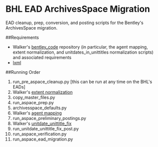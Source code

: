 # BHL EAD ArchivesSpace Migration
EAD cleanup, prep, conversion, and posting scripts for the Bentley's ArchivesSpace migration.

##Requirements
* Walker's [bentley_code](https://github.com/walkerdb/bentley_code) repository (in particular, the agent mapping, extent normalization, and unitdates_in_unittitles normalization scripts) and associated requirements
* [lxml](http://lxml.de/)

##Running Order
1. run_pre_aspace_cleanup.py [this can be run at any time on the BHL's EADs]
2. Walker's [extent normalization](https://github.com/walkerdb/bentley_code/tree/master/normalization/aspaceify_extents)
3. copy_master_files.py
4. run_aspace_prep.py
5. archivesspace_defaults.py
6. Walker's [agent mapping](https://github.com/walkerdb/bentley_code/tree/master/mapping/aspace_agent_mapping)
7. run_aspace_preliminary_postings.py
8. Walker's [unitdate_unittitle_fix](https://github.com/walkerdb/bentley_code/tree/master/normalization/unitdates_in_unittitles)
9. run_unitdate_unittitle_fix_post.py
10. run_aspace_verification.py
11. run_aspace_ead_migration.py
